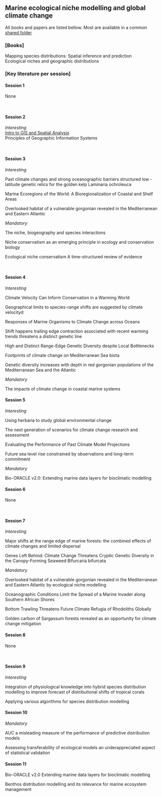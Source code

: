 ## Marine ecological niche modelling and global climate change

All books and papers are listed bellow. Most are available in a common [shared folder](https://drive.google.com/drive/folders/11QGx4JB5hllmUmc8elUbHdLyeAuL3m8j?usp=sharing)

### [Books]

Mapping species distributions: Spatial inference and prediction<br>
Ecological niches and geographic distributions<br>

### [Key literature per session]

#### Session 1

None

<br>

#### Session 2

*Interesting* <br>
[Intro to GIS and Spatial Analysis](https://mgimond.github.io/Spatial/index.html)<br>
Principles of Geographic Information Systems

<br>

#### Session 3

*Interesting* <br>

Past climate changes and strong oceanographic barriers structured low ‐ latitude genetic relics for the golden kelp Laminaria ochroleuca <br>

Marine Ecoregions of the World: A Bioregionalization of Coastal and Shelf Areas<br>

Overlooked habitat of a vulnerable gorgonian revealed in the Mediterranean and Eastern Atlantic<br>

*Mandatory* <br>

The niche, biogeography and species interactions<br>

Niche conservatism as an emerging principle in ecology and conservation biology<br>

Ecological niche conservatism A time-structured review of evidence<br>

<br>

#### Session 4

*Interesting* <br>

Climate Velocity Can Inform Conservation in a Warming World<br>

Geographical limits to species-range shifts are suggested by climate velocityd<br>

Responses of Marine Organisms to Climate Change across Oceans<br>

Shift happens trailing edge contraction associated with recent warming trends threatens a distinct genetic line<br>

High and Distinct Range-Edge Genetic Diversity despite Local Bottlenecks<br>

Footprints of climate change on Mediterranean Sea biota<br>

Genetic diversity increases with depth in red gorgonian populations of the Mediterranean Sea and the Atlantic<br>

*Mandatory* <br>

The impacts of climate change in coastal marine systems <br>

#### Session 5

*Interesting* <br>

Using herbaria to study global environmental change<br>

The next generation of scenarios for climate change research and assessment<br>

Evaluating the Performance of Past Climate Model Projections<br>

Future sea level rise constrained by observations and long-term commitment<br>

*Mandatory* <br>

Bio-ORACLE v2.0: Extending marine data layers for bioclimatic modelling<br>

#### Session 6

None

<br>

#### Session 7

*Interesting* <br>

Major shifts at the range edge of marine forests: the combined effects of climate changes and limited dispersal<br>

Genes Left Behind: Climate Change Threatens Cryptic Genetic Diversity in the Canopy-Forming Seaweed Bifurcaria bifurcata<br>

*Mandatory* <br>

Overlooked habitat of a vulnerable gorgonian revealed in the Mediterranean and Eastern Atlantic by ecological niche modelling<br>

Oceanographic Conditions Limit the Spread of a Marine Invader along Southern African Shores<br>

Bottom Trawling Threatens Future Climate Refugia of Rhodoliths Globally<br>

Golden carbon of Sargassum forests revealed as an opportunity for climate change mitigation<br>

#### Session 8

None

<br>

#### Session 9

*Interesting* <br>

Integration of physiological knowledge into hybrid species distribution modelling to improve forecast of distributional shifts of tropical corals<br>

Applying various algorithms for species distribution modelling<br>

#### Session 10

*Mandatory* <br>

AUC a misleading measure of the performance of predictive distribution models<br>

Assessing transferability of ecological models an underappreciated aspect of statistical validation <br>

#### Session 11

Bio-ORACLE v2.0 Extending marine data layers for bioclimatic modelling<br>

Benthos distribution modelling and its relevance for marine ecosystem management<br>
